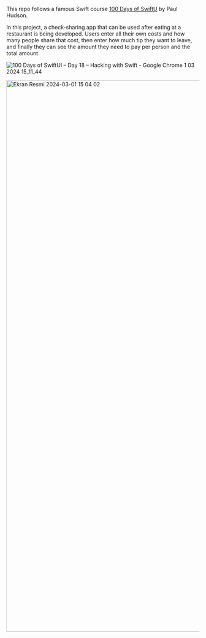 This repo follows a famous Swift course [100 Days of SwiftU](https://www.hackingwithswift.com/100/swiftui) by Paul Hudson.

In this project, a check-sharing app that can be used after eating at a restaurant is being developed. Users enter all their own costs and how many people share that cost, then enter how much tip they want to leave, and finally they can see the amount they need to pay per person and the total amount.

![100 Days of SwiftUI – Day 18 – Hacking with Swift - Google Chrome 1 03 2024 15_11_44](https://github.com/enesozmus/WeSplit/assets/94680591/e3eb40a5-7112-4f88-8fa9-6e8ae7ad5b60)

<img width="1440" alt="Ekran Resmi 2024-03-01 15 04 02" src="https://github.com/enesozmus/WeSplit/assets/94680591/699aab1f-f961-4729-b7f5-98a360901734">
